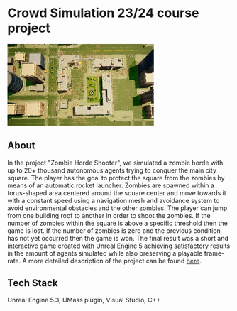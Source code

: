 # Crowd Simulation 23/24 course project



<img src="https://github.com/gianmarcopicarella/crowd-simulation/blob/main/Assignment%20Deliverables/repository_wallpaper.png?raw=true" width="330">

## About
In the project "Zombie Horde Shooter", we simulated a zombie horde with up to 20+ thousand autonomous agents trying to conquer the main city square. The player has the goal to protect the square from the zombies by means of an automatic rocket launcher. Zombies are spawned within a torus-shaped area centered around the square center and move towards it with a constant speed using a navigation mesh and avoidance system to avoid environmental obstacles and the other zombies. The player can jump from one building roof to another in order to shoot the zombies. If the number of zombies within the square is above a specific threshold then the game is lost. If the number of zombies is zero and the previous condition has not yet occurred then the game is won. The final result was a short and interactive game created with Unreal Engine 5 achieving satisfactory results in the amount of agents simulated while also preserving a playable frame-rate. A more detailed description of the project can be found [here]([https://github.com/gianmarcopicarella/ov-assignments-uu/blob/main/velocity_vector/optimized/report.pdf](https://github.com/gianmarcopicarella/crowd-simulation/blob/main/Assignment%20Deliverables/Crowd_Simulation_Game_Report.pdf)).

## Tech Stack
Unreal Engine 5.3, UMass plugin, Visual Studio, C++
